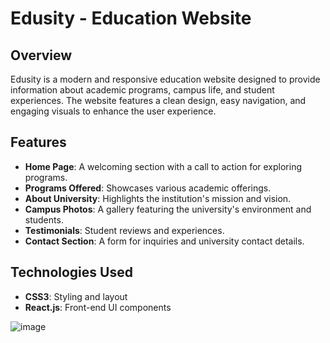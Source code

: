 # Edusity - Education Website  

## Overview  
Edusity is a modern and responsive education website designed to provide information about academic programs, campus life, and student experiences. The website features a clean design, easy navigation, and engaging visuals to enhance the user experience.  

## Features  
- **Home Page**: A welcoming section with a call to action for exploring programs.  
- **Programs Offered**: Showcases various academic offerings.  
- **About University**: Highlights the institution's mission and vision.  
- **Campus Photos**: A gallery featuring the university's environment and students.  
- **Testimonials**: Student reviews and experiences.  
- **Contact Section**: A form for inquiries and university contact details.  

## Technologies Used   
- **CSS3**: Styling and layout  
- **React.js**: Front-end UI components  

![image](https://github.com/user-attachments/assets/2995917f-8b3f-4794-bd55-20839aaff145)

